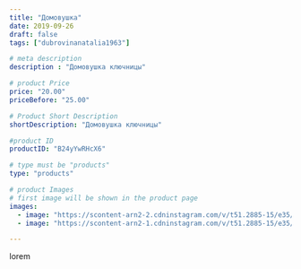 ```yaml
---
title: "Домовушка"
date: 2019-09-26
draft: false
tags: ["dubrovinanatalia1963"]

# meta description
description : "Домовушка ключницы"

# product Price
price: "20.00"
priceBefore: "25.00"

# Product Short Description
shortDescription: "Домовушка ключницы"

#product ID
productID: "B24yYwRHcX6"

# type must be "products"
type: "products"

# product Images
# first image will be shown in the product page
images:
  - image: "https://scontent-arn2-2.cdninstagram.com/v/t51.2885-15/e35/70552295_514543666011824_8107631092354451274_n.jpg?_nc_ht=scontent-arn2-2.cdninstagram.com&_nc_cat=108&_nc_ohc=vFlMDpokgJgAX_V6M1U&se=7&tp=1&oh=0adaaf51637aec21a891e1b787356bb9&oe=605D34BF&ig_cache_key=MjE0MTY4MzIyMzY5MjY2NTI1Nw%3D%3D.2"
  - image: "https://scontent-arn2-1.cdninstagram.com/v/t51.2885-15/e35/69778407_550077845735706_3548546157501901243_n.jpg?_nc_ht=scontent-arn2-1.cdninstagram.com&_nc_cat=106&_nc_ohc=jIsZdW5-7ToAX8yPZw9&se=7&tp=1&oh=aca871595c8525771cb7a32aa4a59f0d&oe=605C5181&ig_cache_key=MjE0MTY4MzIyMzY2NzQxMjMwNw%3D%3D.2"

---
```

lorem
